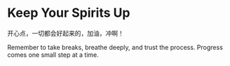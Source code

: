# Keep Your Spirits Up

开心点，一切都会好起来的，加油，冲啊！

Remember to take breaks, breathe deeply, and trust the process. Progress comes one small step at a time.
